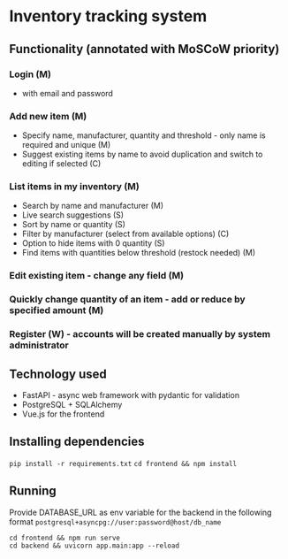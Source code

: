 # Inventory tracking system

## Functionality (annotated with MoSCoW priority)

### Login (M)

- with email and password

### Add new item (M)

- Specify name, manufacturer, quantity and threshold - only name is required and unique (M)
- Suggest existing items by name to avoid duplication and switch to editing if selected (C)

### List items in my inventory (M)

- Search by name and manufacturer (M)
- Live search suggestions (S)
- Sort by name or quantity (S)
- Filter by manufacturer (select from available options) (C)
- Option to hide items with 0 quantity (S)
- Find items with quantities below threshold (restock needed) (M)

### Edit existing item - change any field (M)

### Quickly change quantity of an item - add or reduce by specified amount (M)

### Register (W) - accounts will be created manually by system administrator

## Technology used

- FastAPI - async web framework with pydantic for validation
- PostgreSQL + SQLAlchemy
- Vue.js for the frontend

## Installing dependencies

`pip install -r requirements.txt`
`cd frontend && npm install`

## Running

Provide DATABASE_URL as env variable for the backend in the following format
`postgresql+asyncpg://user:password@host/db_name`

`cd frontend && npm run serve`  
`cd backend && uvicorn app.main:app --reload`
